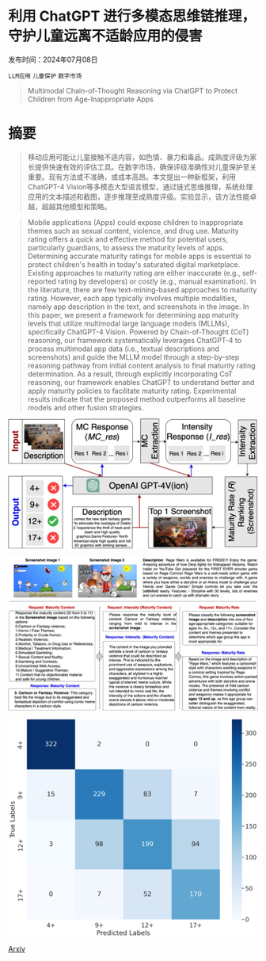 # 利用 ChatGPT 进行多模态思维链推理，守护儿童远离不适龄应用的侵害

发布时间：2024年07月08日

`LLM应用` `儿童保护` `数字市场`

> Multimodal Chain-of-Thought Reasoning via ChatGPT to Protect Children from Age-Inappropriate Apps

# 摘要

> 移动应用可能让儿童接触不适内容，如色情、暴力和毒品。成熟度评级为家长提供快速有效的评估工具。在数字市场，确保评级准确性对儿童保护至关重要。现有方法或不准确，或成本高昂。本文提出一种新框架，利用ChatGPT-4 Vision等多模态大型语言模型，通过链式思维推理，系统处理应用的文本描述和截图，逐步推理至成熟度评级。实验显示，该方法性能卓越，超越其他模型和策略。

> Mobile applications (Apps) could expose children to inappropriate themes such as sexual content, violence, and drug use. Maturity rating offers a quick and effective method for potential users, particularly guardians, to assess the maturity levels of apps. Determining accurate maturity ratings for mobile apps is essential to protect children's health in today's saturated digital marketplace. Existing approaches to maturity rating are either inaccurate (e.g., self-reported rating by developers) or costly (e.g., manual examination). In the literature, there are few text-mining-based approaches to maturity rating. However, each app typically involves multiple modalities, namely app description in the text, and screenshots in the image. In this paper, we present a framework for determining app maturity levels that utilize multimodal large language models (MLLMs), specifically ChatGPT-4 Vision. Powered by Chain-of-Thought (CoT) reasoning, our framework systematically leverages ChatGPT-4 to process multimodal app data (i.e., textual descriptions and screenshots) and guide the MLLM model through a step-by-step reasoning pathway from initial content analysis to final maturity rating determination. As a result, through explicitly incorporating CoT reasoning, our framework enables ChatGPT to understand better and apply maturity policies to facilitate maturity rating. Experimental results indicate that the proposed method outperforms all baseline models and other fusion strategies.

![利用 ChatGPT 进行多模态思维链推理，守护儿童远离不适龄应用的侵害](../../../paper_images/2407.06309/GPT4V_app_structure.jpg)

![利用 ChatGPT 进行多模态思维链推理，守护儿童远离不适龄应用的侵害](../../../paper_images/2407.06309/An_example_GPT_app_bin_prompt.jpg)

![利用 ChatGPT 进行多模态思维链推理，守护儿童远离不适龄应用的侵害](../../../paper_images/2407.06309/confusion_matrix.png)

[Arxiv](https://arxiv.org/abs/2407.06309)